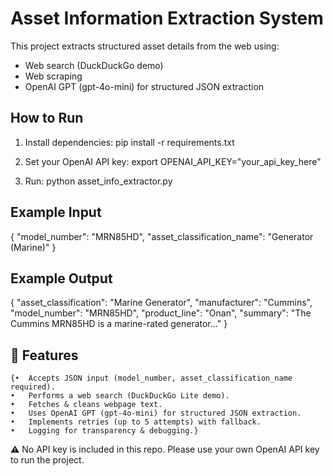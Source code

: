 # Asset Information Extraction System

This project extracts structured asset details from the web using:
- Web search (DuckDuckGo demo)
- Web scraping
- OpenAI GPT (gpt-4o-mini) for structured JSON extraction

## How to Run
1. Install dependencies:
   pip install -r requirements.txt

2. Set your OpenAI API key:
   export OPENAI_API_KEY="your_api_key_here"

3. Run:
   python asset_info_extractor.py

## Example Input
{
  "model_number": "MRN85HD",
  "asset_classification_name": "Generator (Marine)"
}

## Example Output
{
  "asset_classification": "Marine Generator",
  "manufacturer": "Cummins",
  "model_number": "MRN85HD",
  "product_line": "Onan",
  "summary": "The Cummins MRN85HD is a marine-rated generator..."
}

## 🚀 Features
	{•	Accepts JSON input (model_number, asset_classification_name required).
	•	Performs a web search (DuckDuckGo Lite demo).
	•	Fetches & cleans webpage text.
	•	Uses OpenAI GPT (gpt-4o-mini) for structured JSON extraction.
	•	Implements retries (up to 5 attempts) with fallback.
	•	Logging for transparency & debugging.}


⚠️ No API key is included in this repo. Please use your own OpenAI API key to run the project.
